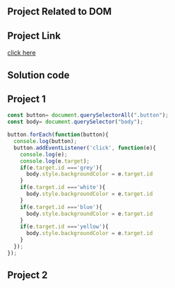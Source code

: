 ## Project Related to DOM

## Project Link

[click here](https://stackblitz.com/edit/dom-project-chaiaurcode?file=1-colorChanger%2Fchaiaurcode.js,1-colorChanger%2Findex.html)

## Solution code

## Project 1

```javascript
const button= document.querySelectorAll(".button");
const body= document.querySelector("body");

button.forEach(function(button){
  console.log(button);
  button.addEventListener('click', function(e){
    console.log(e);
    console.log(e.target);
    if(e.target.id ==='grey'){
      body.style.backgroundColor = e.target.id
    }
    if(e.target.id ==='white'){
      body.style.backgroundColor = e.target.id
    }
    if(e.target.id ==='blue'){
      body.style.backgroundColor = e.target.id
    }
    if(e.target.id ==='yellow'){
      body.style.backgroundColor = e.target.id
    }
  });
});

```
## Project 2